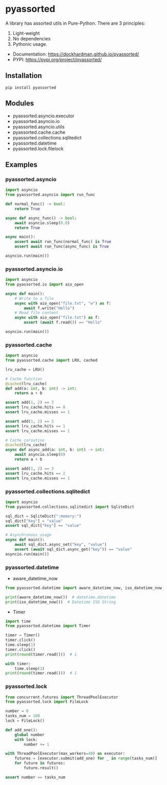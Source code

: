 # pyassorted #

A library has assorted utils in Pure-Python. There are 3 principles:

1. Light-weight
2. No dependencies
3. Pythonic usage.


* Documentation: https://dockhardman.github.io/pyassorted/
* PYPI: https://pypi.org/project/pyassorted/

## Installation ##
```shell
pip install pyassorted
```

## Modules ##
- pyassorted.asyncio.executor
- pyassorted.asyncio.io
- pyassorted.asyncio.utils
- pyassorted.cache.cache
- pyassorted.collections.sqlitedict
- pyassorted.datetime
- pyassorted.lock.filelock


## Examples ##

### pyassorted.asyncio ###

```python
import asyncio
from pyassorted.asyncio import run_func

def normal_func() -> bool:
    return True

async def async_func() -> bool:
    await asyncio.sleep(0.0)
    return True

async main():
    assert await run_func(normal_func) is True
    assert await run_func(async_func) is True

asyncio.run(main())
```

### pyassorted.asyncio.io ###

```python
import asyncio
from pyassorted.io import aio_open

async def main():
    # Write to a file
    async with aio_open("file.txt", "w") as f:
        await f.write("Hello")
    # Read file content
    async with aio_open("file.txt") as f:
        assert (await f.read()) == "Hello"

asyncio.run(main())
```

### pyassorted.cache ###

```python
import asyncio
from pyassorted.cache import LRU, cached

lru_cache = LRU()

# Cache function
@cached(lru_cache)
def add(a: int, b: int) -> int:
    return a + b

assert add(1, 2) == 3
assert lru_cache.hits == 0
assert lru_cache.misses == 1

assert add(1, 2) == 3
assert lru_cache.hits == 1
assert lru_cache.misses == 1

# Cache coroutine
@cached(lru_cache)
async def async_add(a: int, b: int) -> int:
    await asyncio.sleep(0)
    return a + b

assert add(1, 2) == 3
assert lru_cache.hits == 2
assert lru_cache.misses == 1
```

### pyassorted.collections.sqlitedict ###

```python
import asyncio
from pyassorted.collections.sqlitedict import SqliteDict

sql_dict = SqliteDict(":memory:")
sql_dict["key"] = "value"
assert sql_dict["key"] == "value"

# Asynchronous usage
async def main():
    await sql_dict.async_set("key", "value")
    assert (await sql_dict.async_get("key")) == "value"
asyncio.run(main())
```

### pyassorted.datetime ###

- aware_datetime_now
```python
from pyassorted.datetime import aware_datetime_now, iso_datetime_now

print(aware_datetime_now())  # datetime.datetime
print(iso_datetime_now())  # Datetime ISO String
```

- Timer
```python
import time
from pyassorted.datetime import Timer

timer = Timer()
timer.click()
time.sleep(1)
timer.click()
print(round(timer.read()))  # 1

with timer:
    time.sleep(1)
print(round(timer.read()))  # 1
```

### pyassorted.lock ###

```python
from concurrent.futures import ThreadPoolExecutor
from pyassorted.lock import FileLock

number = 0
tasks_num = 100
lock = FileLock()

def add_one():
    global number
    with lock:
        number += 1

with ThreadPoolExecutor(max_workers=40) as executor:
    futures = [executor.submit(add_one) for _ in range(tasks_num)]
    for future in futures:
        future.result()

assert number == tasks_num
```
